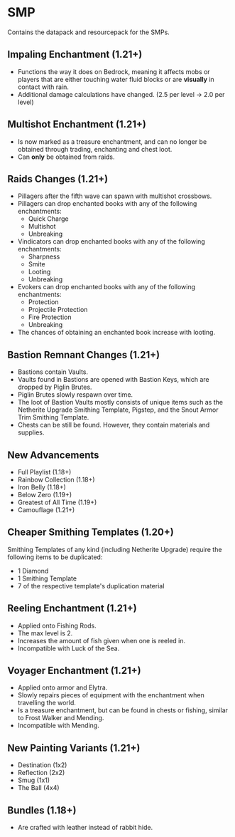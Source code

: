 # SMP
 Contains the datapack and resourcepack for the SMPs.

## Impaling Enchantment (1.21+)
* Functions the way it does on Bedrock, meaning it affects mobs or players that are either touching water fluid blocks or are **visually** in contact with rain.
* Additional damage calculations have changed. (2.5 per level -> 2.0 per level)

## Multishot Enchantment (1.21+)
* Is now marked as a treasure enchantment, and can no longer be obtained through trading, enchanting and chest loot.
* Can **only** be obtained from raids.

## Raids Changes (1.21+)
* Pillagers after the fifth wave can spawn with multishot crossbows.
* Pillagers can drop enchanted books with any of the following enchantments:
    * Quick Charge
    * Multishot
    * Unbreaking
* Vindicators can drop enchanted books with any of the following enchantments:
    * Sharpness
    * Smite
    * Looting
    * Unbreaking
* Evokers can drop enchanted books with any of the following enchantments:
    * Protection
    * Projectile Protection
    * Fire Protection
    * Unbreaking
* The chances of obtaining an enchanted book increase with looting.

## Bastion Remnant Changes (1.21+)
* Bastions contain Vaults.
* Vaults found in Bastions are opened with Bastion Keys, which are dropped by Piglin Brutes.
* Piglin Brutes slowly respawn over time.
* The loot of Bastion Vaults mostly consists of unique items such as the Netherite Upgrade Smithing Template, Pigstep, and the Snout Armor Trim Smithing Template.
* Chests can be still be found. However, they contain materials and supplies.

## New Advancements
* Full Playlist (1.18+)
* Rainbow Collection (1.18+)
* Iron Belly (1.18+)
* Below Zero (1.19+)
* Greatest of All Time (1.19+)
* Camouflage (1.21+)

## Cheaper Smithing Templates (1.20+)
Smithing Templates of any kind (including Netherite Upgrade) require the following items to be duplicated:
* 1 Diamond
* 1 Smithing Template
* 7 of the respective template's duplication material

## Reeling Enchantment (1.21+)
* Applied onto Fishing Rods.
* The max level is 2.
* Increases the amount of fish given when one is reeled in.
* Incompatible with Luck of the Sea.

## Voyager Enchantment (1.21+)
* Applied onto armor and Elytra.
* Slowly repairs pieces of equipment with the enchantment when travelling the world.
* Is a treasure enchantment, but can be found in chests or fishing, similar to Frost Walker and Mending.
* Incompatible with Mending.

## New Painting Variants (1.21+)
* Destination (1x2)
* Reflection (2x2)
* Smug (1x1)
* The Ball (4x4)

## Bundles (1.18+)
* Are crafted with leather instead of rabbit hide.